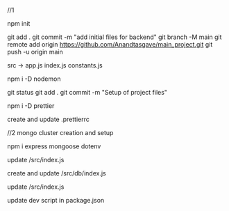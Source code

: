 //1

npm init

git add .
git commit -m "add initial files for backend"
git branch -M main
git remote add origin https://github.com/Anandtasgave/main_project.git
git push -u origin main

src -> app.js index.js constants.js

npm i -D nodemon

git status
git add .
git commit -m "Setup of project files"

npm i -D prettier

create and update .prettierrc




//2
mongo cluster creation and setup

npm i express mongoose dotenv

update /src/index.js

create and update /src/db/index.js

update /src/index.js

update dev script in package.json